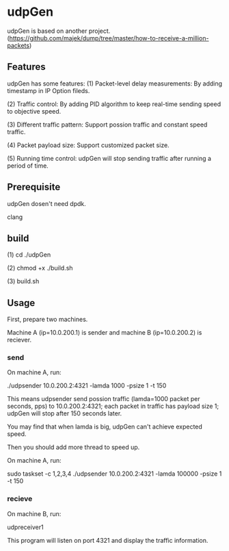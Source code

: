 # udpGen
udpGen is based on another project. (https://github.com/majek/dump/tree/master/how-to-receive-a-million-packets)

## Features
udpGen has some features:
(1) Packet-level delay measurements: By adding timestamp in IP Option fileds.

(2) Traffic control: By adding PID algorithm to keep real-time sending speed to objective speed.

(3) Different traffic pattern: Support possion traffic and constant speed traffic.

(4) Packet payload size: Support customized packet size.

(5) Running time control: udpGen will stop sending traffic after running a period of time.

## Prerequisite
udpGen dosen't need dpdk.

clang

## build
(1) cd ./udpGen

(2) chmod +x ./build.sh

(3) build.sh

## Usage
First, prepare two machines.

Machine A (ip=10.0.200.1) is sender and machine B (ip=10.0.200.2) is reciever.

### send
On machine A, run:

./udpsender 10.0.200.2:4321 -lamda 1000 -psize 1 -t 150

This means udpsender send possion traffic (lamda=1000 packet per seconds, pps) to  10.0.200.2:4321; each packet in traffic has payload size 1; udpGen will stop after 150 seconds later.

You may find that when lamda is big, udpGen can't achieve expected speed.

Then you should add more thread to speed up.

On machine A, run:

sudo taskset -c 1,2,3,4 ./udpsender 10.0.200.2:4321 -lamda 100000 -psize 1 -t 150

### recieve
On machine B, run:

udpreceiver1

This program will listen on port 4321 and display the traffic information.
